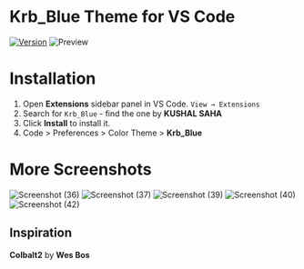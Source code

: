 # Krb_Blue Theme for VS Code
[![Version](https://vsmarketplacebadge.apphb.com/version/KUSHALSAHA.krbblue.svg)](https://marketplace.visualstudio.com/items?itemName=KUSHALSAHA.krbblue)
![Preview](https://user-images.githubusercontent.com/99195543/175822021-d6507d39-9014-4dea-885f-06a6a89e3904.png)

# Installation

1. Open **Extensions** sidebar panel in VS Code. `View → Extensions`
2. Search for `Krb_Blue` - find the one by **KUSHAL SAHA**
3. Click **Install** to install it.
4. Code > Preferences > Color Theme > **Krb_Blue**


# More Screenshots

![Screenshot (36)](https://user-images.githubusercontent.com/99195543/175821549-c3831505-5913-4841-bcaa-20ffb5e1528f.png)
![Screenshot (37)](https://user-images.githubusercontent.com/99195543/175821531-656173cc-3c17-4a2f-854b-e81a171e42ee.png)
![Screenshot (39)](https://user-images.githubusercontent.com/99195543/175821523-ffbe50b9-fe9f-498f-bfbe-5960b3817f69.png)
![Screenshot (40)](https://user-images.githubusercontent.com/99195543/175821521-efd43d01-f82d-4e1e-843b-b9769dee1e74.png)
![Screenshot (42)](https://user-images.githubusercontent.com/99195543/175821511-b8040b9c-ce0f-443e-b847-7e250008c985.png)

## Inspiration 
**Colbalt2** by **Wes Bos**
